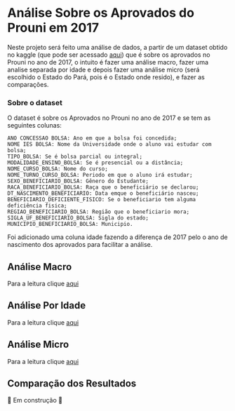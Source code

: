 # Análise Sobre os Aprovados do Prouni em 2017

Neste projeto será feito uma análise de dados, a partir de um dataset obtido no kaggle (que pode ser acessado [aqui](https://www.kaggle.com/datasets/raphaelmarconato/pro-uni-scholarship-2017)) que é sobre os aprovados no Prouni no ano de 2017, o intuito é fazer uma análise macro, fazer uma analise separada por idade e depois fazer uma análise micro (será escolhido o Estado do Pará, pois é o Estado onde resido), e fazer as comparações.

### Sobre o dataset

O dataset é sobre os Aprovados no Prouni no ano de 2017 e se tem as seguintes colunas:


    ANO CONCESSAO BOLSA: Ano em que a bolsa foi concedida;
    NOME IES BOLSA: Nome da Universidade onde o aluno vai estudar com bolsa;
    TIPO_BOLSA: Se é bolsa parcial ou integral;
    MODALIDADE_ENSINO_BOLSA: Se é presencial ou a distância;
    NOME_CURSO_BOLSA: Nome do curso;
    NOME_TURNO_CURSO_BOLSA: Periodo em que o aluno irá estudar;
    SEXO_BENEFICIARIO_BOLSA: Gênero do Estudante;
    RACA_BENEFICIARIO_BOLSA: Raça que o beneficiário se declarou;
    DT_NASCIMENTO_BENEFICIARIO: Data emque o beneficiário nasceu;
    BENEFICIARIO_DEFICIENTE_FISICO: Se o beneficiario tem alguma deficiência fisica;
    REGIAO_BENEFICIARIO_BOLSA: Região que o beneficiario mora;
    SIGLA_UF_BENEFICIARIO_BOLSA: Sigla do estado;
    MUNICIPIO_BENEFICIARIO_BOLSA: Municipio.

Foi adicionado uma coluna idade fazendo a diferença de 2017 pelo o ano de nascimento dos aprovados para facilitar a análise.


## Análise Macro

Para a leitura clique [aqui](https://github.com/gustavoramos82/visualiza-o-prouni-2017/blob/main/textos/Analise%20macro.md)

## Análise Por Idade

Para a leitura clique [aqui](https://github.com/gustavoramos82/visualiza-o-prouni-2017/blob/main/textos/Analise%20Por%20Idade.md)

## Análise Micro

Para a leitura clique [aqui](https://github.com/gustavoramos82/visualiza-o-prouni-2017/blob/main/textos/Analise%20Micro.md)

## Comparação dos Resultados

🚧 Em construção  🚧 


